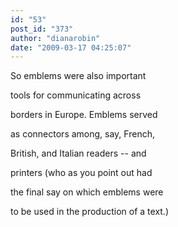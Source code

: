 ```yaml
---
id: "53"
post_id: "373"
author: "dianarobin"
date: "2009-03-17 04:25:07"
---
```

So emblems were also important




tools for communicating across

borders in Europe. Emblems served

as connectors among, say, French,

British, and Italian readers -- and 

printers (who as you point out had 

the final say on which emblems were

to be used in the production of a text.)
